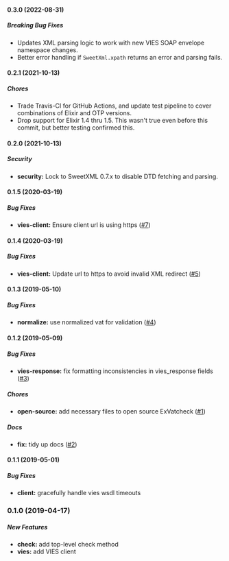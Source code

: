 #### 0.3.0 (2022-08-31)

##### Breaking Bug Fixes

* Updates XML parsing logic to work with new VIES SOAP envelope namespace changes.
* Better error handling if `SweetXml.xpath` returns an error and parsing fails.

#### 0.2.1 (2021-10-13)

##### Chores

* Trade Travis-CI for GitHub Actions, and update test pipeline to cover
    combinations of Elixir and OTP versions.
* Drop support for Elixir 1.4 thru 1.5. This wasn't true even before this
  commit, but better testing confirmed this.

#### 0.2.0 (2021-10-13)

##### Security

* **security:** Lock to SweetXML 0.7.x to disable DTD fetching and parsing.

#### 0.1.5 (2020-03-19)

##### Bug Fixes

* **vies-client:** Ensure client url is using https ([#7](https://github.com/taxjar/ex_vatcheck/pull/7))

#### 0.1.4 (2020-03-19)

##### Bug Fixes

* **vies-client:** Update url to https to avoid invalid XML redirect ([#5](https://github.com/taxjar/ex_vatcheck/pull/5))

#### 0.1.3 (2019-05-10)

##### Bug Fixes

* **normalize:** use normalized vat for validation ([#4](https://github.com/taxjar/ex_vatcheck/pull/4))

#### 0.1.2 (2019-05-09)

##### Bug Fixes

* **vies-response:** fix formatting inconsistencies in vies_response fields ([#3](https://github.com/taxjar/ex_vatcheck/pull/3))

##### Chores

* **open-source:** add necessary files to open source ExVatcheck ([#1](https://github.com/taxjar/ex_vatcheck/pull/1))

##### Docs

* **fix:** tidy up docs ([#2](https://github.com/taxjar/ex_vatcheck/pull/2))

#### 0.1.1 (2019-05-01)

##### Bug Fixes

* **client:** gracefully handle vies wsdl timeouts

### 0.1.0 (2019-04-17)

##### New Features

* **check:** add top-level check method
* **vies:**  add VIES client
